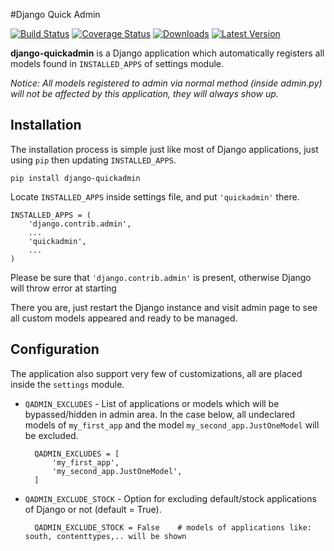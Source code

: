 #Django Quick Admin

[![Build Status](https://travis-ci.org/zniper/django-quickadmin.svg)](https://travis-ci.org/zniper/django-quickadmin)
[![Coverage Status](https://coveralls.io/repos/zniper/django-quickadmin/badge.svg?branch=master)](https://coveralls.io/r/zniper/django-quickadmin?branch=master)
[![Downloads](https://img.shields.io/pypi/dm/django-quickadmin.svg)](https://pypi.python.org/pypi/django-quickadmin/)
[![Latest Version](https://img.shields.io/pypi/v/django-quickadmin.svg)](https://pypi.python.org/pypi/django-quickadmin/)

**django-quickadmin** is a Django application which automatically registers all models found in `INSTALLED_APPS` of settings module. 

*Notice: All models registered to admin via normal method (inside admin.py) will not be affected by this application, they will always show up.*

Installation
------------
The installation process is simple just like most of Django applications, just using `pip` then updating `INSTALLED_APPS`.

    pip install django-quickadmin
  
Locate `INSTALLED_APPS` inside settings file, and put `'quickadmin'` there. 

    INSTALLED_APPS = (
        'django.contrib.admin',
        ...
        'quickadmin',
        ...
    )

Please be sure that `'django.contrib.admin'` is present, otherwise Django will throw error at starting

There you are, just restart the Django instance and visit admin page to see all custom models appeared and ready to be managed.

Configuration
-------------

The application also support very few of customizations, all are placed inside the `settings` module.

* `QADMIN_EXCLUDES` - List of applications or models which will be bypassed/hidden in admin area. In the case below, all undeclared models of `my_first_app` and the model `my_second_app.JustOneModel` will be excluded.
    
        QADMIN_EXCLUDES = [
            'my_first_app',
            'my_second_app.JustOneModel',
        ]

* `QADMIN_EXCLUDE_STOCK` - Option for excluding default/stock applications of Django or not (default = True).

        QADMIN_EXCLUDE_STOCK = False    # models of applications like: south, contenttypes,.. will be shown
